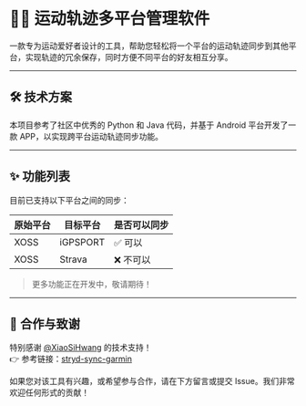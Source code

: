 # 🚴‍♂️ 运动轨迹多平台管理软件

一款专为运动爱好者设计的工具，帮助您轻松将一个平台的运动轨迹同步到其他平台，实现轨迹的冗余保存，同时方便不同平台的好友相互分享。

---

## 🛠 技术方案

本项目参考了社区中优秀的 Python 和 Java 代码，并基于 Android 平台开发了一款 APP，以实现跨平台运动轨迹同步功能。

---

## ✨ 功能列表

目前已支持以下平台之间的同步：

| 原始平台 | 目标平台 | 是否可以同步 |
|----------|----------|--------------|
| XOSS     | iGPSPORT      | ✅ 可以       |
| XOSS     | Strava    | ❌ 不可以     |

> 更多功能正在开发中，敬请期待！

---

## 🤝 合作与致谢

特别感谢 [@XiaoSiHwang](https://github.com/XiaoSiHwang) 的技术支持！  
👉 参考链接：[stryd-sync-garmin](https://github.com/XiaoSiHwang/stryd-sync-garmin/issues/1#issuecomment-2760566017)

如果您对该工具有兴趣，或希望参与合作，请在下方留言或提交 Issue。我们非常欢迎任何形式的贡献！

